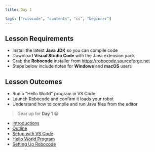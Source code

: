 ```yaml
---
title: Day 1

tags: ["robocode", "contents", "cs", "beginner"]
---
```


## Lesson Requirements

* Install the latest **Java JDK** so you can compile code
* Download **Visual Studio Code** with the Java extension pack
* Grab the **Robocode** installer from <https://robocode.sourceforge.net>
* Steps below include notes for **Windows** and **macOS** users

## Lesson Outcomes

* Run a "Hello World" program in VS Code
* Launch Robocode and confirm it loads your robot
* Understand how to compile and run Java files from the editor

> Gear up for **Day 1** 😀
- [Introductions](/robocode/Day-1/introductions)
- [Outline](/robocode/Day-1/00_java_intro)
- [Setup with VS Code](/robocode/Day-1/01_setup_vscode)
- [Hello World Program](/robocode/Day-1/02_hello_world)
- [Setting Up Robocode](/robocode/Day-1/03_setting_up)
